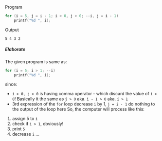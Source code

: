 Program
```c
for (i = 5, j = i - 1; i > 0, j > 0; --i, j = i - 1)
    printf("%d ", i);
```
Output
```
5 4 3 2
```

##### Elaborate
The given program is same as:
```c
for (i = 5; i > 1; --i)
    printf("%d ", i);
```
since: 
- `i > 0, j > 0` is having comma operator - which discard the value of `i > 0`! Basically it the same as `j > 0` aka. `i - 1 > 0` aka. `i > 1`
- 3rd expression of the `for` loop decrease `i` by 1, `j = i - 1` do nothing to the output of the loop here
So, the computer will process like this: 
1. assign 5 to `i`
2. check if `i > 1`, obviously!
3. print `5 `
4. decrease `i`
...
